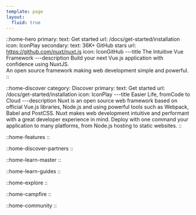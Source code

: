 ```yaml
---
template: page
layout:
  fluid: true
---
```


::home-hero
primary:
  text: Get started
  url: /docs/get-started/installation
  icon: IconPlay
secondary:
  text: 36K+ GitHub stars
  url: https://github.com/nuxt/nuxt.js
  icon: IconGitHub
---title
The Intuitive Vue<br>Framework
---description
Build your next Vue.js application with confidence using NuxtJS.<br class="hidden sm:block" /> An open source framework making web development simple and powerful.
::

::home-discover
category: Discover
primary:
  text: Get started
  url: /docs/get-started/installation
  icon: IconPlay
---title
Easier <span class="text-primary-green italic">Life</span>, from<span class="text-primary-green italic">Code</span> to<span class="text-primary-green italic"> Cloud</span>
---description
Nuxt is an open source web framework based on official Vue.js libraries, Node.js and using powerful tools such as Webpack, Babel and PostCSS. Nuxt makes web development intuitive and performant with a great developer experience in mind. Deploy with one command your application to many platforms, from Node.js hosting to static websites.
::

::home-features
::

::home-discover-partners
::

::home-learn-master
::

::home-learn-guides
::

::home-explore
::

::home-campfire
::

::home-community
::
